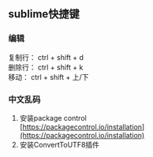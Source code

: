 ## sublime快捷键

### 编辑
复制行： ctrl + shift + d  
删除行： ctrl + shift + k  
移动：   ctrl + shift + 上/下  


### 中文乱码
1. 安装package control  
[https://packagecontrol.io/installation](https://packagecontrol.io/installation)  
2. 安装ConvertToUTF8插件
